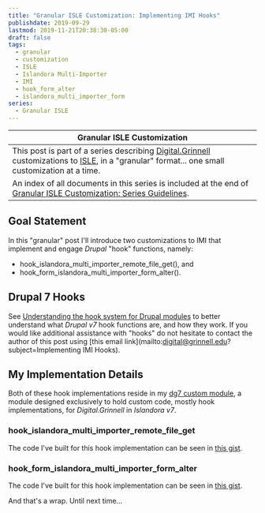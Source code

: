 ```yaml
---
title: "Granular ISLE Customization: Implementing IMI Hooks"
publishdate: 2019-09-29
lastmod: 2019-11-21T20:38:30-05:00
draft: false
tags:
  - granular
  - customization
  - ISLE
  - Islandora Multi-Importer
  - IMI
  - hook_form_alter
  - islandora_multi_importer_form
series:
  - Granular ISLE  
---
```


| Granular ISLE Customization |
| --- |
| This post is part of a series describing [Digital.Grinnell](https://digital.grinnell.edu) customizations to [ISLE](https://github.com/Islandora-Collaboration-Group/ISLE), in a "granular" format... one small customization at a time. |
| An index of all documents in this series is included at the end of [Granular ISLE Customization: Series Guidelines](https://static.grinnell.edu/blogs/McFateM/posts/047-granular-isle-customization-series-guidelines). |

## Goal Statement

In this "granular" post I'll introduce two customizations to IMI that implement and engage _Drupal_ "hook" functions, namely:

  - hook_islandora_multi_importer_remote_file_get(), and
  - hook_form_islandora_multi_importer_form_alter().

## Drupal 7 Hooks

See [Understanding the hook system for Drupal modules](https://www.drupal.org/docs/7/creating-custom-modules/understanding-the-hook-system-for-drupal-modules) to better understand what _Drupal v7_ hook functions are, and how they work. If you would like additional assistance with "hooks" do not hesitate to contact the author of this post using [this email link](mailto:digital@grinnell.edu?subject=Implementing IMI Hooks).

## My Implementation Details

Both of these hook implementations reside in my [dg7 custom module](https://github.com/DigitalGrinnell/dg7), a module designed exclusively to hold custom code, mostly hook implementations, for _Digital.Grinnell_ in _Islandora v7_.

### hook_islandora_multi_importer_remote_file_get

The code I've built for this hook implementation can be seen in [this gist](https://gist.github.com/SummittDweller/22c85f834380ce4794cb5caa200f6408).

### hook_form_islandora_multi_importer_form_alter

The code I've built for this hook implementation can be seen in [this gist](https://gist.github.com/SummittDweller/f9e623c3638be03d4ccf3ab881840a53).

And that's a wrap.  Until next time...
